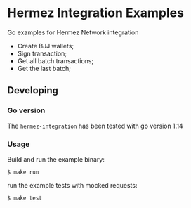 # Hermez Integration Examples

Go examples for Hermez Network integration

- Create BJJ wallets;
- Sign transaction;
- Get all batch transactions;
- Get the last batch;

## Developing

### Go version

The `hermez-integration` has been tested with go version 1.14

### Usage

Build and run the example binary:

```shell
$ make run
```

run the example tests with mocked requests:

```shell
$ make test
```
